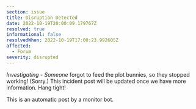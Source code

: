 ```yaml
---
section: issue
title: Disruption Detected
date: 2022-10-19T20:00:09.179767Z
resolved: true
informational: false
resolvedWhen: 2022-10-19T17:00:23.992605Z
affected:
  - Forum
severity: disrupted
---
```

*Investigating* - _Someone_ forgot to feed the plot bunnies, so they stopped working! (Sorry.) This incident post will be updated once we have more information. Hang tight!

This is an automatic post by a monitor bot.
        